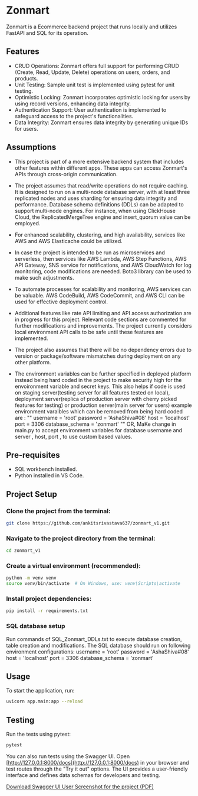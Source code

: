 

# Zonmart

Zonmart is a Ecommerce backend project that runs locally and utilizes FastAPI and SQL for its operation.

## Features

- CRUD Operations: Zonmart offers full support for performing CRUD (Create, Read, Update, Delete) operations on users, orders, and products.
- Unit Testing: Sample unit test is implemented using pytest for unit testing.
- Optimistic Locking: Zonmart incorporates optimistic locking for users by using record versions, enhancing data integrity.
- Authentication Support: User authentication is implemented to safeguard access to the project's functionalities.
- Data Integrity: Zonmart ensures data integrity by generating unique IDs for users.

## Assumptions

- This project is part of a more extensive backend system that includes other features within different apps. These apps can access Zonmart's APIs through cross-origin communication.

- The project assumes that read/write operations do not require caching. It is designed to run on a multi-node database server, with at least three replicated nodes and uses sharding for ensuring data integrity and performance. Database schema definitions (DDLs) can be adapted to support multi-node engines. For instance, when using ClickHouse Cloud, the ReplicatedMergeTree engine and insert_quorum value can be employed.

- For enhanced scalability, clustering, and high availability, services like AWS and AWS Elasticache could be utilized.

- In case the project is intended to be run as microservices and serverless, then services like AWS Lambda, AWS Step Functions, AWS API Gateway, SNS service for notifications, and AWS CloudWatch for log monitoring, code modifications are needed. Boto3 library can be used to make such adjustments.

- To automate processes for scalability and monitoring, AWS services can be valuable. AWS CodeBuild, AWS CodeCommit, and AWS CLI can be used for effective deployment control.

- Additional features like rate API limiting and API access authorization are in progress for this project. Relevant code sections are commented for further modifications and improvements. The project currently considers local environment API calls to be safe until these features are implemented.

- The project also assumes that there will be no dependency errors due to version or package/software mismatches during deployment on any other platform.

- The environment variables can be further specified in deployed platform instead being hard coded in the project to make security high for the envoironment variable and secret keys. This also helps if code is used on staging server(testing server for all features tested on local), deployment server(replica of production server with cherry picked features for testing) or production server(main server for users)
example environment varaibles which can be removed from being hard coded are : 
""
username = 'root'
password = 'AshaShiva#08'
host = 'localhost'
port = 3306
database_schema = 'zonmart' 
""
OR, 
MaKe change in main.py to accept environment variables for database username and server , host, port , to use custom based values.

## Pre-requisites

- SQL workbench installed.
- Python installed in VS Code.

## Project Setup

### Clone the project from the terminal:

```bash
git clone https://github.com/ankitsrivastava637/zonmart_v1.git
```

### Navigate to the project directory from the terminal:

```bash
cd zonmart_v1
```

### Create a virtual environment (recommended):

```bash
python -m venv venv
source venv/bin/activate  # On Windows, use: venv\Scripts\activate
```

### Install project dependencies:

```bash
pip install -r requirements.txt
```

### SQL database setup 
Run commands of SQL_Zonmart_DDLs.txt to execute database creation, table creation and modifications. 
The SQL database should run on following environment configurations: 
username = 'root'
password = 'AshaShiva#08'
host = 'localhost'
port = 3306
database_schema = 'zonmart' 

## Usage

To start the application, run:

```bash
uvicorn app.main:app --reload
```

## Testing

Run the tests using pytest:

```bash
pytest
```

You can also run tests using the Swagger UI. Open [http://127.0.0.1:8000/docs](http://127.0.0.1:8000/docs) in your browser and test routes through the "Try it out" options. The UI provides a user-friendly interface and defines data schemas for developers and testing.

[Download Swagger UI User Screenshot for the project (PDF)](https://github.com/ankitsrivastava637/zonmart_v1/files/13187451/Zonmart_Swagger_UI.pdf)
